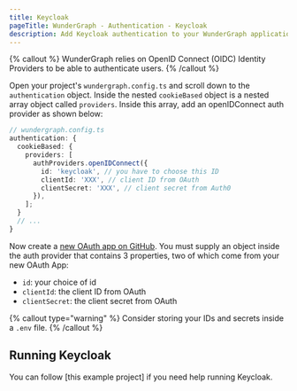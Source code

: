 ```yaml
---
title: Keycloak
pageTitle: WunderGraph - Authentication - Keycloak
description: Add Keycloak authentication to your WunderGraph application.
---
```


{% callout %}
WunderGraph relies on OpenID Connect (OIDC) Identity Providers to be able to authenticate users.
{% /callout %}

Open your project's `wundergraph.config.ts` and scroll down to the `authentication` object.
Inside the nested `cookieBased` object is a nested array object called `providers`.
Inside this array, add an openIDConnect auth provider as shown below:

```typescript
// wundergraph.config.ts
authentication: {
  cookieBased: {
    providers: [
      authProviders.openIDConnect({
        id: 'keycloak', // you have to choose this ID
        clientId: 'XXX', // client ID from OAuth
        clientSecret: 'XXX', // client secret from Auth0
      }),
    ];
  }
  // ...
}
```

Now create a [new OAuth app on GitHub](https://github.com/settings/applications/new).
You must supply an object inside the auth provider that contains 3 properties, two of which come from your new OAuth App:

- `id`: your choice of id
- `clientId`: the client ID from OAuth
- `clientSecret`: the client secret from OAuth

{% callout type="warning" %}
Consider storing your IDs and secrets inside a `.env` file.
{% /callout %}

## Running Keycloak

You can follow [this example project] if you need help running Keycloak.
